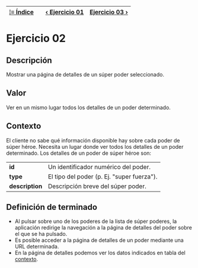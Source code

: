 | [⁝≡ Índice](./README.md) || [‹ Ejercicio 01](./Ejercicio%2001.md) | [Ejercicio 03 ›](./Ejercicio%2003.md) |
| --- | --- | --- | --- |

# Ejercicio 02

## Descripción

Mostrar una página de detalles de un súper poder seleccionado.

## Valor

Ver en un mismo lugar todos los detalles de un poder determinado.

## Contexto

El cliente no sabe qué información disponible hay sobre cada poder de súper héroe. Necesita un lugar donde ver todos los detalles de un poder determinado. Los detalles de un poder de súper héroe son:

|||
| --- | --- |
| **id** | Un identificador numérico del poder. |
| **type** | El tipo del poder (p. Ej. "super fuerza"). |
| **description** | Descripción breve del súper poder. |

## Definición de terminado

- Al pulsar sobre uno de los poderes de la lista de súper poderes, la aplicación redirige la navegación a la página de detalles del poder sobre el que se ha pulsado.
- Es posible acceder a la página de detalles de un poder mediante una URL determinada.
- En la página de detalles podemos ver los datos indicados en tabla del [contexto](#contexto).
